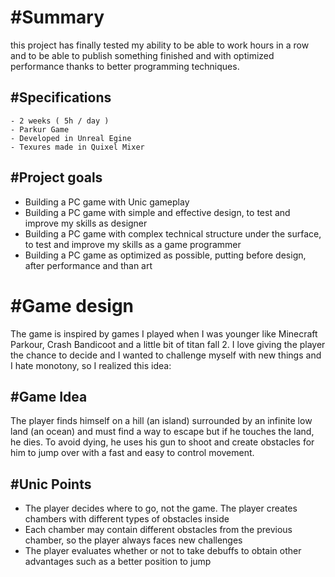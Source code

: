 # #Summary

this project has finally tested my ability to be able to work hours in a row and to be able to publish something finished and with optimized performance thanks to better programming techniques.

## #Specifications

    - 2 weeks ( 5h / day )
    - Parkur Game
    - Developed in Unreal Egine
    - Texures made in Quixel Mixer

## #Project goals

- Building a PC game with Unic gameplay
- Building a PC game with simple and effective design, to test and improve my skills as designer
- Building a PC game with complex technical structure under the surface, to test and improve my skills as a game programmer
- Building a PC game as optimized as possible, putting before design, after performance and than art

# #Game design
The game is inspired by games I played when I was younger like Minecraft Parkour, Crash Bandicoot and a little bit of titan fall 2. 
I love giving the player the chance to decide and I wanted to challenge myself with new things and I hate monotony, so I realized this idea:

## #Game Idea
The player finds himself on a hill (an island) surrounded by an infinite low land (an ocean) and must find a way to escape but if he touches the land, he dies. To avoid dying, he uses his gun to shoot and create obstacles for him to jump over with a fast and easy to control movement.


## #Unic Points

- The player decides where to go, not the game. The player creates chambers with different types of obstacles inside
- Each chamber may contain different obstacles from the previous chamber, so the player always faces new challenges
- The player evaluates whether or not to take debuffs to obtain other advantages such as a better position to jump



